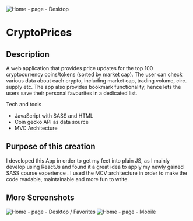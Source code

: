 ![Home - page - Desktop](https://user-images.githubusercontent.com/97959624/195767302-500cc362-9533-4024-8f6f-17d3bb468178.png)

# CryptoPrices

## Description
A web application that provides price updates for the top 100 cryptocurrency coins/tokens (sorted by market cap). The user can check various data about each crypto, including market cap, trading volume, circ. supply etc. The app also provides bookmark functionality, hence lets the users save their personal favourites in a dedicated list.

Tech and tools
- JavaScript with SASS and HTML
- Coin gecko API as data source 
- MVC Architecture 

## Purpose of this creation 
I developed this App in order to get my feet into plain JS, as I mainly develop using ReactJs and found it a great idea to apply my newly gained SASS course experience . I used the MCV architecture in order to make the code readable, maintainable and more fun to write. 

## More Screenshots

![Home - page - Desktop / Favorites](https://user-images.githubusercontent.com/97959624/195767315-193bcdab-ca54-4dc0-9299-5d21fbfd1332.png)
![Home - page - Mobile](https://user-images.githubusercontent.com/97959624/195767829-e7492a88-e85f-4b63-a79a-366d4afabfc3.png)
